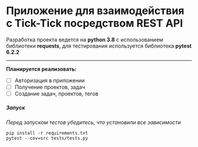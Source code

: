 # Приложение для взаимодействия с Tick-Tick посредством REST API

Разработка проекта ведется на **python 3.8** с использованием библиотеки **requests**, для тестирования используется библиотека **pytest 6.2.2**

------

<b>Планируется реализовать:</b>

- [ ] Авторизация в приложении
- [ ] Получение проектов, задач
- [ ] Создание задач, проектов, тегов

##### Запуск

*Перед запуском тестов убедитесь, что установили все зависимости*

```
pip install -r requirements.txt
pytest --cov=src tests/tests.py
```

